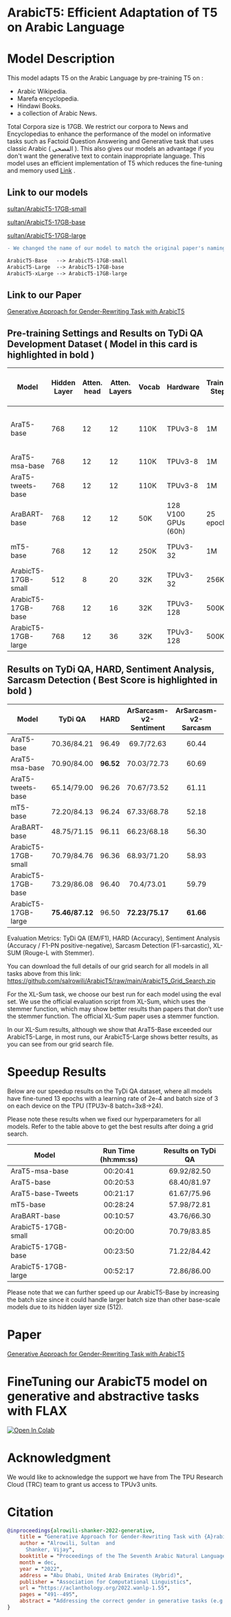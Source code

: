 # ArabicT5: Efficient Adaptation of T5 on Arabic Language

# Model Description

This model adapts T5 on the Arabic Language by pre-training T5 on : 
- Arabic Wikipedia.
- Marefa encyclopedia.
- Hindawi Books.
- a collection of Arabic News.

Total Corpora size is 17GB. We restrict our corpora to News and Encyclopedias to enhance the performance of the model on informative tasks such as Factoid Question Answering and Generative task that uses classic Arabic ( الفصحى ). This also gives our models an advantage if you don't want the generative text to contain inappropriate language. This model uses an efficient implementation of T5 which reduces the fine-tuning and memory used [Link](https://arxiv.org/abs/2109.10686) .

## Link to our models

[sultan/ArabicT5-17GB-small](sultan/ArabicT5-17GB-small)


[sultan/ArabicT5-17GB-base](sultan/ArabicT5-17GB-base)


[sultan/ArabicT5-17GB-large](sultan/ArabicT5-17GB-large)


```diff
- We changed the name of our model to match the original paper's naming (https://arxiv.org/abs/2109.10686) refer to page 8, Table 4.

ArabicT5-Base   --> ArabicT5-17GB-small
ArabicT5-Large  --> ArabicT5-17GB-base 
ArabicT5-xLarge --> ArabicT5-17GB-large 
```

## Link to our Paper

[Generative Approach for Gender-Rewriting Task with ArabicT5](https://aclanthology.org/2022.wanlp-1.55/)


## Pre-training Settings and Results on TyDi QA Development Dataset ( Model in this card is highlighted in bold )

|     Model        | Hidden Layer | Atten. head | Atten. Layers | Vocab | Hardware  |Training Steps | Batch  |  Train x Batch Factor |Corpora                 |
|------------------|--------------|-------------|---------------|-------|-----------|---------------|--------|-----------------------|------------------------|
| AraT5-base       |     768      |      12     |      12       |  110K |TPUv3-8    |        1M     |  128   | 1.0x                  |248GB 29B tokens (MSA + Tweets)    |
| AraT5-msa-base   |     768      |      12     |      12       |  110K |TPUv3-8    |        1M     |  128   | 1.0x                  |70GB (MSA)              |
| AraT5-tweets-base|     768      |      12     |      12       |  110K |TPUv3-8    |        1M     |  128   | 1.0x                  |178GB (Tweets)          |
| AraBART-base     |     768      |      12     |      12       |  50K | 128 V100 GPUs (60h)    |25 epochs|  -     | -                     |73GB (MSA)          |
| mT5-base         |     768      |      12     |      12       |  250K |TPUv3-32   |        1M     |  1024  | 8.0x                  |6.3T tokens (mC4)|
| ArabicT5-17GB-small   |     512      |      8     |      20      |  32K  |TPUv3-32   |       256K    |  256   | 0.5x                 |17GB (MSA)          |
| ArabicT5-17GB-base    |     768      |      12     |      16       |  32K  |TPUv3-128  |       500K    |  512   | 2.0x                  |17GB (MSA)          |
| ArabicT5-17GB-large  |     768      |      12     |      36       |  32K  |TPUv3-128  |       500K    |  512   | 2.0x                  |17GB (MSA)          |


##  Results on TyDi QA, HARD, Sentiment Analysis, Sarcasm Detection ( Best Score is highlighted in bold )

|    Model            | <center>TyDi QA| <center>HARD| <center>ArSarcasm-v2-Sentiment| <center>ArSarcasm-v2-Sarcasm| XL-SUM |
|----------------------|---------------|---------------------|-------------------------------------|----------------------------------|----------------------------------
| AraT5-base           |  <center>70.36/84.21  |<center>96.49|<center>69.7/72.63|<center>60.44|<center>30.31|
| AraT5-msa-base       |  <center>70.90/84.00  |<center>**96.52**|<center>70.03/72.73|<center>60.69|<center>27.36|
| AraT5-tweets-base    |  <center>65.14/79.00  |<center>96.26|<center>70.67/73.52|<center>61.11|<center>25.08|
| mT5-base             |  <center>72.20/84.13  |<center>96.24|<center>67.33/68.78|<center>52.18|<center>25.68|
| AraBART-base         |  <center>48.75/71.15  |<center>96.11|<center>66.23/68.18|<center>56.30|<center>31.20|
| ArabicT5-17GB-small        |  <center>70.79/84.76  |<center>96.36|<center>68.93/71.20|<center>58.93|<center>29.19|
| ArabicT5-17GB-base       |  <center>73.29/86.08  |<center>96.40|<center>70.4/73.01|<center>59.79|<center>30.30|
| ArabicT5-17GB-large      |  <center>**75.46/87.12**  |<center>96.50| <center>**72.23/75.17**|<center>**61.66**|<center>**31.70**|

Evaluation Metrics: TyDi QA (EM/F1), HARD (Accuracy), Sentiment Analysis (Accuracy / F1-PN positive-negative), Sarcasm Detection (F1-sarcastic), XL-SUM (Rouge-L with Stemmer).

You can download the full details of our grid search for all models in all tasks above from this link: https://github.com/salrowili/ArabicT5/raw/main/ArabicT5_Grid_Search.zip

For the XL-Sum task, we choose our best run for each model using the eval set. We use the official evaluation script from XL-Sum, which uses the stemmer function, which may show better results than papers that don't use the stemmer function. The official XL-Sum paper uses a stemmer function.

In our XL-Sum results, although we show that AraT5-Base exceeded our ArabicT5-Large, in most runs, our ArabicT5-Large shows better results, as you can see from our grid search file.

# Speedup Results


Below are our speedup results on the TyDi QA dataset, where all models have fine-tuned 13 epochs with a learning rate of 2e-4 and batch size of 3 on each device on the TPU (TPU3v-8 batch=3x8->24).

Please note these results when we fixed our hyperparameters for all models. Refer to the table above to get the best results after doing a grid search.


|    <center>Model            | <center>Run Time (hh:mm:ss) | <center>Results on TyDi QA |
|----------------------|---------------|---------------------|
| AraT5-msa-base        |  <center>00:20:41  |<center>69.92/82.50|
| AraT5-base           |  <center>00:20:53  |<center>68.40/81.97|
| AraT5-base-Tweets    |  <center>00:21:17  |<center>61.67/75.96|
| mT5-base             |  <center>00:28:24  |<center>57.98/72.81|
| AraBART-base         |  <center>00:10:57  |<center>43.76/66.30|
| ArabicT5-17GB-small        |  <center>00:20:00  |<center>70.79/83.85|
| ArabicT5-17GB-base       |  <center>00:23:50  |<center>71.22/84.42|
| ArabicT5-17GB-large      |  <center>00:52:17  |<center>72.86/86.00|


Please note that we can further speed up our ArabicT5-Base by increasing the batch size since it could handle larger batch size than other base-scale models due to its hidden layer size (512). 

# Paper

[Generative Approach for Gender-Rewriting Task with ArabicT5](https://aclanthology.org/2022.wanlp-1.55/)

# FineTuning our ArabicT5 model on generative and abstractive tasks with FLAX ###

[![Open In Colab][COLAB]](https://colab.research.google.com/github/salrowili/ArabicT5/blob/main/FineTuning_ArabicT5_with_FLAX_and_TPU.ipynb)

[COLAB]: https://colab.research.google.com/assets/colab-badge.svg



# Acknowledgment

We would like to acknowledge the support we have from The TPU Research Cloud (TRC) team to grant us access to TPUv3 units.

# Citation

```bibtex
@inproceedings{alrowili-shanker-2022-generative,
    title = "Generative Approach for Gender-Rewriting Task with {A}rabic{T}5",
    author = "Alrowili, Sultan  and
      Shanker, Vijay",
    booktitle = "Proceedings of the The Seventh Arabic Natural Language Processing Workshop (WANLP)",
    month = dec,
    year = "2022",
    address = "Abu Dhabi, United Arab Emirates (Hybrid)",
    publisher = "Association for Computational Linguistics",
    url = "https://aclanthology.org/2022.wanlp-1.55",
    pages = "491--495",
    abstract = "Addressing the correct gender in generative tasks (e.g., Machine Translation) has been an overlooked issue in the Arabic NLP. However, the recent introduction of the Arabic Parallel Gender Corpus (APGC) dataset has established new baselines for the Arabic Gender Rewriting task. To address the Gender Rewriting task, we first pre-train our new Seq2Seq ArabicT5 model on a 17GB of Arabic Corpora. Then, we continue pre-training our ArabicT5 model on the APGC dataset using a newly proposed method. Our evaluation shows that our ArabicT5 model, when trained on the APGC dataset, achieved competitive results against existing state-of-the-art methods. In addition, our ArabicT5 model shows better results on the APGC dataset compared to other Arabic and multilingual T5 models.",
}
```


[COLAB]: https://colab.research.google.com/assets/colab-badge.svg
[HF]: https://huggingface.co/front/assets/huggingface_logo-noborder.svg
